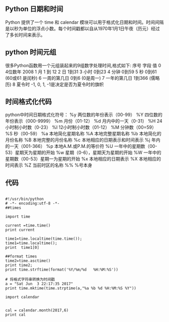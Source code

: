 ## Python 日期和时间
Python 提供了一个 time 和 calendar 模块可以用于格式化日期和时间。时间间隔是以秒为单位的浮点小数。每个时间戳都以自从1970年1月1日午夜（历元）经过了多长时间来表示。

## python 时间元组
很多Python函数用一个元组装起来的9组数字处理时间,格式如下:
序号	字段	值
0	4位数年	2008
1	月	1 到 12
2	日	1到31
3	小时	0到23
4	分钟	0到59
5	秒	0到61 (60或61 是闰秒)
6	一周的第几日	0到6 (0是周一)
7	一年的第几日	1到366 (儒略历)
8	夏令时	-1, 0, 1, -1是决定是否为夏令时的旗帜


## 时间格式化代码
python中时间日期格式化符号：
%y 两位数的年份表示（00-99）
%Y 四位数的年份表示（000-9999）
%m 月份（01-12）
%d 月内中的一天（0-31）
%H 24小时制小时数（0-23）
%I 12小时制小时数（01-12）
%M 分钟数（00=59）
%S 秒（00-59）
%a 本地简化星期名称
%A 本地完整星期名称
%b 本地简化的月份名称
%B 本地完整的月份名称
%c 本地相应的日期表示和时间表示
%j 年内的一天（001-366）
%p 本地A.M.或P.M.的等价符
%U 一年中的星期数（00-53）星期天为星期的开始
%w 星期（0-6），星期天为星期的开始
%W 一年中的星期数（00-53）星期一为星期的开始
%x 本地相应的日期表示
%X 本地相应的时间表示
%Z 当前时区的名称
%% %号本身


## 代码

```

#!/usr/bin/python
# -*- encoding:utf-8 -*-
##times

import time 

current =time.time()
print current

time1=time.localtime(time.time());
time1=time.localtime();
print  time1[0]

##format times
time2=time.asctime()
print time2;
print time.strftime(format('%Y/%m/%d   %H:%M:%S'))

# 将格式字符串转换为时间戳
a = "Sat Jun  3 22:17:35 2017"
print time.mktime(time.strptime(a,"%a %b %d %H:%M:%S %Y"))

import calendar


cal = calendar.month(2017,6)
print cal


```






